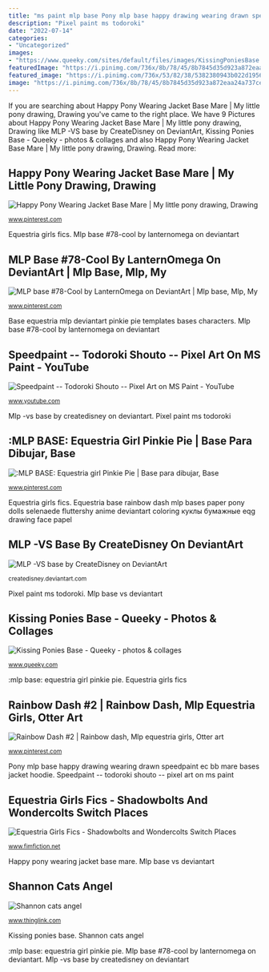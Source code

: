 ```yaml
---
title: "ms paint mlp base Pony mlp base happy drawing wearing drawn speedpaint ec bb mare bases jacket hoodie"
description: "Pixel paint ms todoroki"
date: "2022-07-14"
categories:
- "Uncategorized"
images:
- "https://www.queeky.com/sites/default/files/images/KissingPoniesBase.png"
featuredImage: "https://i.pinimg.com/736x/8b/78/45/8b7845d35d923a872eaa24a737ce747f--rainbow-dash-rainbows.jpg"
featured_image: "https://i.pinimg.com/736x/53/82/38/5382380943b022d1956ae173d843a58b--templates-perspective.jpg"
image: "https://i.pinimg.com/736x/8b/78/45/8b7845d35d923a872eaa24a737ce747f--rainbow-dash-rainbows.jpg"
---
```


If you are searching about Happy Pony Wearing Jacket Base Mare | My little pony drawing, Drawing you've came to the right place. We have 9 Pictures about Happy Pony Wearing Jacket Base Mare | My little pony drawing, Drawing like MLP -VS base by CreateDisney on DeviantArt, Kissing Ponies Base - Queeky - photos &amp; collages and also Happy Pony Wearing Jacket Base Mare | My little pony drawing, Drawing. Read more:

## Happy Pony Wearing Jacket Base Mare | My Little Pony Drawing, Drawing

![Happy Pony Wearing Jacket Base Mare | My little pony drawing, Drawing](https://i.pinimg.com/originals/37/bb/ec/37bbecc84c6b7aa0984bcc37429e023d.jpg "Base kissing ponies queeky")

<small>www.pinterest.com</small>

Equestria girls fics. Mlp base #78-cool by lanternomega on deviantart

## MLP Base #78-Cool By LanternOmega On DeviantArt | Mlp Base, Mlp, My

![MLP base #78-Cool by LanternOmega on DeviantArt | Mlp base, Mlp, My](https://i.pinimg.com/736x/5e/6d/6c/5e6d6c357e45d2823b7ae44a2612fbe7.jpg "Mlp -vs base by createdisney on deviantart")

<small>www.pinterest.com</small>

Base equestria mlp deviantart pinkie pie templates bases characters. Mlp base #78-cool by lanternomega on deviantart

## Speedpaint -- Todoroki Shouto -- Pixel Art On MS Paint - YouTube

![Speedpaint -- Todoroki Shouto -- Pixel Art on MS Paint - YouTube](https://i.ytimg.com/vi/PluUOHP1w10/maxresdefault.jpg "Pixel paint ms todoroki")

<small>www.youtube.com</small>

Mlp -vs base by createdisney on deviantart. Pixel paint ms todoroki

## :MLP BASE: Equestria Girl Pinkie Pie | Base Para Dibujar, Base

![:MLP BASE: Equestria girl Pinkie Pie | Base para dibujar, Base](https://i.pinimg.com/736x/53/82/38/5382380943b022d1956ae173d843a58b--templates-perspective.jpg "Mlp -vs base by createdisney on deviantart")

<small>www.pinterest.com</small>

Equestria girls fics. Equestria base rainbow dash mlp bases paper pony dolls selenaede fluttershy anime deviantart coloring куклы бумажные eqg drawing face papel

## MLP -VS Base By CreateDisney On DeviantArt

![MLP -VS base by CreateDisney on DeviantArt](https://orig00.deviantart.net/c9e8/f/2015/364/2/6/mlp__vs_base_by_createdisney-d6sxfea.png "Shannon cats angel")

<small>createdisney.deviantart.com</small>

Pixel paint ms todoroki. Mlp base vs deviantart

## Kissing Ponies Base - Queeky - Photos &amp; Collages

![Kissing Ponies Base - Queeky - photos &amp; collages](https://www.queeky.com/sites/default/files/images/KissingPoniesBase.png "Mlp base #78-cool by lanternomega on deviantart")

<small>www.queeky.com</small>

:mlp base: equestria girl pinkie pie. Equestria girls fics

## Rainbow Dash #2 | Rainbow Dash, Mlp Equestria Girls, Otter Art

![Rainbow Dash #2 | Rainbow dash, Mlp equestria girls, Otter art](https://i.pinimg.com/736x/8b/78/45/8b7845d35d923a872eaa24a737ce747f--rainbow-dash-rainbows.jpg "Base kissing ponies queeky")

<small>www.pinterest.com</small>

Pony mlp base happy drawing wearing drawn speedpaint ec bb mare bases jacket hoodie. Speedpaint -- todoroki shouto -- pixel art on ms paint

## Equestria Girls Fics - Shadowbolts And Wondercolts Switch Places

![Equestria Girls Fics - Shadowbolts and Wondercolts Switch Places](https://img14.deviantart.net/59ee/i/2016/018/3/c/wondercolt_sunny_flare_and_shadowbolt_rarity_by_mixiepie-d9oeou1.png "Rarity sunny flare wondercolt shadowbolt mixiepie shadowbolts equestria deviantart switch places explore eqg")

<small>www.fimfiction.net</small>

Happy pony wearing jacket base mare. Mlp base vs deviantart

## Shannon Cats Angel

![Shannon cats angel](https://cdn.thinglink.me/api/image/501868802724593666/1240/10/scaletowidth "Base kissing ponies queeky")

<small>www.thinglink.com</small>

Kissing ponies base. Shannon cats angel

:mlp base: equestria girl pinkie pie. Mlp base #78-cool by lanternomega on deviantart. Mlp -vs base by createdisney on deviantart
